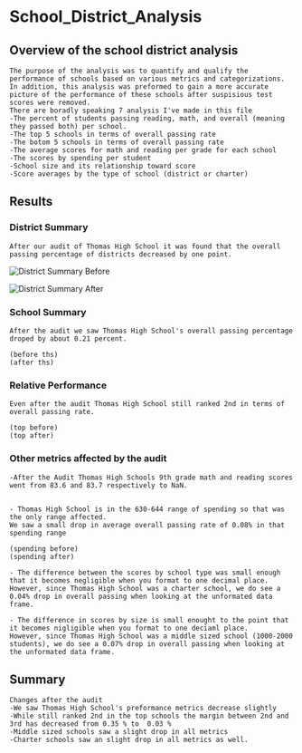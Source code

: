 # School_District_Analysis

## Overview of the school district analysis
	The purpose of the analysis was to quantify and qualify the performance of schools based on various metrics and categorizations.
	In addition, this analysis was preformed to gain a more accurate picture of the performance of these schools after suspisious test scores were removed.
	There are boradly speaking 7 analysis I've made in this file
	-The percent of students passing reading, math, and overall (meaning they passed both) per school.
	-The top 5 schools in terms of overall passing rate
	-The botom 5 schools in terms of overall passing rate
	-The average scores for math and reading per grade for each school
	-The scores by spending per student
	-School size and its relationship toward score
	-Score averages by the type of school (district or charter) 
	

## Results
	
### District Summary
	After our audit of Thomas High School it was found that the overall passing percentage of districts decreased by one point.
	
![District Summary Before](https://user-images.githubusercontent.com/90660790/138393487-eafbde9d-70ee-437e-959c-d18d288324f7.png)
	
![District Summary After](https://user-images.githubusercontent.com/90660790/138393465-a8d72a2a-42f3-44eb-81de-c6fdee89b746.png)

### School Summary 
	After the audit we saw Thomas High School's overall passing percentage droped by about 0.21 percent.
	
	(before ths)
	(after ths)

### Relative Performance
	Even after the audit Thomas High School still ranked 2nd in terms of overall passing rate.
	
	(top before)
	(top after)

### Other metrics affected by the audit
	-After the Audit Thomas High Schools 9th grade math and reading scores went from 83.6 and 83.7 respectively to NaN. 
	

	- Thomas High School is in the 630-644 range of spending so that was the only range affected.
	We saw a small drop in average overall passing rate of 0.08% in that spending range
	
	(spending before)
	(spending after)

	- The difference between the scores by school type was small enough that it becomes negligible when you format to one decimal place.
	However, since Thomas High School was a charter school, we do see a 0.04% drop in overall passing when looking at the unformated data frame.

	- The difference in scores by size is small enought to the point that it becomes nigligible when you format to one deciaml place.  
	However, since Thomas High School was a middle sized school (1000-2000 students), we do see a 0.07% drop in overall passing when looking at the unformated data frame.
## Summary
	Changes after the audit
	-We saw Thomas High School's preformance metrics decrease slightly
	-While still ranked 2nd in the top schools the margin between 2nd and 3rd has decreased from 0.35 % to  0.03 %
	-Middle sized schools saw a slight drop in all metrics
	-Charter schools saw an slight drop in all metrics as well.

 
